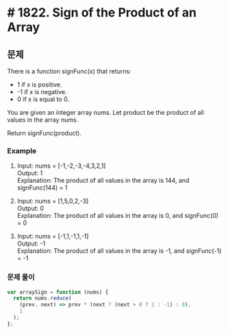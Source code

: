 # # 1822. Sign of the Product of an Array

## 문제

There is a function signFunc(x) that returns:

- 1 if x is positive.
- -1 if x is negative.
- 0 if x is equal to 0.

You are given an integer array nums. Let product be the product of all values in the array nums.

Return signFunc(product).

### Example

1. Input: nums = [-1,-2,-3,-4,3,2,1]  
   Output: 1  
   Explanation: The product of all values in the array is 144, and signFunc(144) = 1

2. Input: nums = [1,5,0,2,-3]  
   Output: 0  
   Explanation: The product of all values in the array is 0, and signFunc(0) = 0

3. Input: nums = [-1,1,-1,1,-1]  
   Output: -1  
   Explanation: The product of all values in the array is -1, and signFunc(-1) = -1

### 문제 풀이

```js
var arraySign = function (nums) {
  return nums.reduce(
    (prev, next) => prev * (next ? (next > 0 ? 1 : -1) : 0),
    1
  );
};
```

